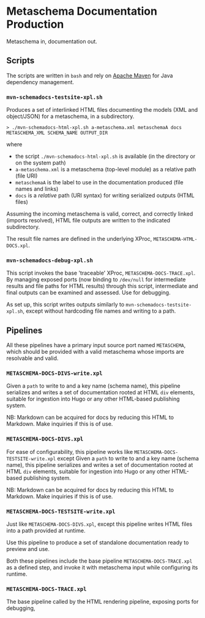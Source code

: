 # Metaschema Documentation Production

Metaschema in, documentation out.

## Scripts

The scripts are written in `bash` and rely on [Apache Maven](https://maven.apache.org/) for Java dependency management.

### `mvn-schemadocs-testsite-xpl.sh`

Produces a set of interlinked HTML files documenting the models (XML and object/JSON) for a metaschema, in a subdirectory.

```
> ./mvn-schemadocs-html-xpl.sh a-metaschema.xml metaschemaA docs METASCHEMA_XML SCHEMA_NAME OUTPUT_DIR
```

where

- the script `./mvn-schemadocs-html-xpl.sh` is available (in the directory or on the system path)
- `a-metaschema.xml` is a metaschema (top-level module) as a relative path (file URI)
- `metaschemaA` is the label to use in the documentation produced (file names and links)
- `docs` is a *relative* path (URI syntax) for writing serialized outputs (HTML files)

Assuming the incoming metaschema is valid, correct, and correctly linked (imports resolved), HTML file outputs are written to the indicated subdirectory.

The result file names are defined in the underlying XProc, `METASCHEMA-HTML-DOCS.xpl`.

### `mvn-schemadocs-debug-xpl.sh`

This script invokes the base 'traceable' XProc, `METASCHEMA-DOCS-TRACE.xpl`. By managing exposed ports (now binding to `/dev/null` for intermediate results and file paths for HTML results) through this script, intermediate and final outputs can be examined and assessed. Use for debugging.

As set up, this script writes outputs similarly to `mvn-schemadocs-testsite-xpl.sh`, except without hardcoding file names and writing to a path.

## Pipelines

All these pipelines have a primary input source port named `METASCHEMA`, which should be provided with a valid metaschema whose imports are resolvable and valid.

### `METASCHEMA-DOCS-DIVS-write.xpl`

Given a `path` to write to and a key name (schema name), this pipeline serializes and writes a set of documentation rooted at HTML `div` elements, suitable for ingestion into Hugo or any other HTML-based publishing system.

NB: Markdown can be acquired for docs by reducing this HTML to Markdown. Make inquiries if this is of use.

### `METASCHEMA-DOCS-DIVS.xpl`

For ease of configurability, this pipeline works like `METASCHEMA-DOCS-TESTSITE-write.xpl` except Given a `path` to write to and a key name (schema name), this pipeline serializes and writes a set of documentation rooted at HTML `div` elements, suitable for ingestion into Hugo or any other HTML-based publishing system.

NB: Markdown can be acquired for docs by reducing this HTML to Markdown. Make inquiries if this is of use.

### `METASCHEMA-DOCS-TESTSITE-write.xpl`

Just like `METASCHEMA-DOCS-DIVS.xpl`, except this pipeline writes HTML files into a path provided at runtime.

Use this pipeline to produce a set of standalone documentation ready to preview and use.

Both these pipelines include the base pipeline `METASCHEMA-DOCS-TRACE.xpl` as a defined step, and invoke it with metaschema input while configuring its runtime.

### `METASCHEMA-DOCS-TRACE.xpl`

The base pipeline called by the HTML rendering pipeline, exposing ports for debugging,
